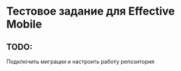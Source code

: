 # Тестовое задание для Effective Mobile

## TODO:
Подключить миграции и настроить работу репозитория